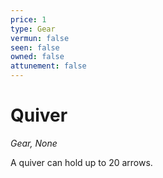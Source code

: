 ```yaml
---
price: 1
type: Gear
vermun: false
seen: false
owned: false
attunement: false
---
```

# Quiver

*Gear, None*

A quiver can hold up to 20 arrows.